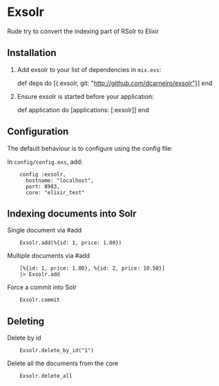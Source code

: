 # Exsolr

Rude try to convert the indexing part of RSolr to Elixir

## Installation

  1. Add exsolr to your list of dependencies in `mix.exs`:

        def deps do
          [{:exsolr, git: "http://github.com/dcarneiro/exsolr"}]
        end

  2. Ensure exsolr is started before your application:

        def application do
          [applications: [:exsolr]]
        end

## Configuration

The default behaviour is to configure using the config file:

In `config/config.exs`, add:

        config :exsolr,
          hostname: "localhost",
          port: 8983,
          core: "elixir_test"

## Indexing documents into Solr

Single document via #add

        Exsolr.add(%{id: 1, price: 1.00})

Multiple documents via #add

        [%{id: 1, price: 1.00}, %{id: 2, price: 10.50}]
        |> Exsolr.add

Force a commit into Solr

        Exsolr.commit

## Deleting

Delete by id

        Exsolr.delete_by_id("1")

Delete all the documents from the core

        Exsolr.delete_all